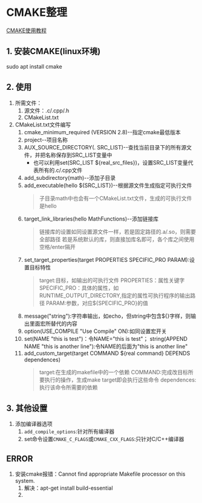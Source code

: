 # CMAKE整理
[CMAKE使用教程](https://blog.csdn.net/zhuiyunzhugang/article/details/88142908)
## 1. 安装CMAKE(linux环境)
sudo apt install cmake

## 2. 使用
1. 所需文件：
   1. 源文件：.c/.cpp/.h
   2. CMakeList.txt
2. CMakeList.txt文件编写
   1. cmake_minimum_required (VERSION 2.8)--指定cmake最低版本
   2. project--项目名称
   3. AUX_SOURCE_DIRECTORY(. SRC_LIST)--查找当前目录下的所有源文件，并把名称保存到SRC_LIST变量中
		- 也可以利用set(SRC_LIST ${real_src_files})，设置SRC_LIST变量代表所有的.c/.cpp文件
   4. add_subdirectory(math)--添加子目录<math>
   5. add_executable(hello ${SRC_LIST})--根据源文件生成指定可执行文件
		> 子目录math中也会有一个CMakeList.txt文件，生成的可执行文件是hello
   6. target_link_libraries(hello MathFunctions)--添加链接库
		> 链接库的设置如同设置源文件一样，若是固定路径的.a/.so，则需要全部路径
		> 若是系统默认的库，则直接加库名即可，各个库之间使用空格/enter隔开
	7. set_target_properties(target PROPERTIES SPECIFIC_PRO PARAM):设置目标特性
		> target:目标，如输出的可执行文件
		> PROPERTIES：属性关键字
		> SPECIFIC_PRO：具体的属性，如RUNTIME_OUTPUT_DIRECTORY,指定的属性可执行程序的输出路径
		> PARAM:参数，对应${SPECIFIC_PRO}的值
	8. message("string"):字符串输出，如echo，但string中包含${}字样，则输出里面宏所替代的内容
	9. option(USE_COMPILE "Use Compile" ON):如同设置宏开关
	10. set(NAME "this is test")：令NAME="this is test"；
		string(APPEND NAME "this is another line"):令NAME的后面为"this is another line"
	11. add_custom_target(target
			COMMAND ${real command}
			DEPENDS dependences)
		> target:在生成的makefile中的一个依赖
		> COMMAND:完成改目标所要执行的操作，生成make target即会执行这些命令
		> dependences:执行该命令所需要的依赖

## 3. 其他设置
1. 添加编译器选项
   1. `add_compile_options`:针对所有编译器
   2. set命令设置`CMAKE_C_FLAGS`或`CMAKE_CXX_FLAGS`:只针对C/C++编译器

## ERROR
1. 安装cmake报错：Cannot find appropriate Makefile processor on this system.
   1. 解决：apt-get install build-essential
   2. 